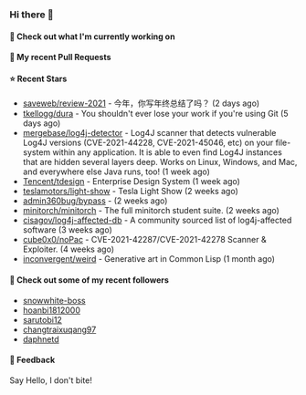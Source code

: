 ### Hi there 👋

#### 👷 Check out what I'm currently working on

#### 🔨 My recent Pull Requests


#### ⭐ Recent Stars

- [saveweb/review-2021](https://github.com/saveweb/review-2021) - 今年，你写年终总结了吗？ (2 days ago)
- [tkellogg/dura](https://github.com/tkellogg/dura) - You shouldn&#39;t ever lose your work if you&#39;re using Git (5 days ago)
- [mergebase/log4j-detector](https://github.com/mergebase/log4j-detector) - Log4J scanner that detects vulnerable Log4J versions (CVE-2021-44228, CVE-2021-45046, etc) on your file-system within any application. It is able to even find Log4J instances that are hidden several layers deep. Works on Linux, Windows, and Mac, and everywhere else Java runs, too! (1 week ago)
- [Tencent/tdesign](https://github.com/Tencent/tdesign) - Enterprise Design System (1 week ago)
- [teslamotors/light-show](https://github.com/teslamotors/light-show) - Tesla Light Show (2 weeks ago)
- [admin360bug/bypass](https://github.com/admin360bug/bypass) -  (2 weeks ago)
- [minitorch/minitorch](https://github.com/minitorch/minitorch) - The full minitorch student suite.  (2 weeks ago)
- [cisagov/log4j-affected-db](https://github.com/cisagov/log4j-affected-db) - A community sourced list of log4j-affected software (3 weeks ago)
- [cube0x0/noPac](https://github.com/cube0x0/noPac) - CVE-2021-42287/CVE-2021-42278 Scanner &amp; Exploiter. (4 weeks ago)
- [inconvergent/weird](https://github.com/inconvergent/weird) - Generative art in Common Lisp (1 month ago)

#### 👯 Check out some of my recent followers

- [snowwhite-boss](https://github.com/snowwhite-boss)
- [hoanbi1812000](https://github.com/hoanbi1812000)
- [sarutobi12](https://github.com/sarutobi12)
- [changtraixuqang97](https://github.com/changtraixuqang97)
- [daphnetd](https://github.com/daphnetd)

#### 💬 Feedback

Say Hello, I don't bite!